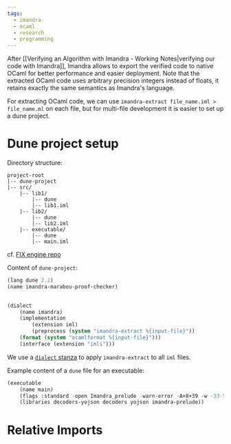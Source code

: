 ```yaml
---
tags:
  - imandra
  - ocaml
  - research
  - programming
---
```


After [[Verifying an Algorithm with Imandra - Working Notes|verifying our code with Imandra]], Imandra allows to export the verified code to native OCaml for better performance and easier deployment. Note that the extracted OCaml code uses arbitrary precision integers instead of floats, it retains exactly the same semantics as Imandra's language.

For extracting OCaml code, we can use `imandra-extract file_name.iml > file_name.ml` on each file, but for multi-file development it is easier to set up a dune project.

# Dune project setup
Directory structure:
```
project-root
|-- dune-project
|-- src/
	|-- lib1/
		|-- dune
		|-- lib1.iml
	|-- lib2/
		|-- dune
		|-- lib2.iml
	|-- executable/
		|-- dune
		|-- main.iml
```

cf. [FIX engine repo](https://github.com/imandra-ai/fix-engine/)

Content of `dune-project`:

```lisp
(lang dune 2.2)
(name imandra-marabou-proof-checker)

  
(dialect
	(name imandra)
	(implementation
		(extension iml)
		(preprocess (system "imandra-extract %{input-file}"))
	(format (system "ocamlformat %{input-file}")))
	(interface (extension "imli")))
```

We use a [`dialect` stanza](https://dune.readthedocs.io/en/stable/dune-files.html#dialect) to apply `imandra-extract` to all `iml` files.

Example content of a `dune` file for an executable:

```lisp
(executable
	(name main)
	(flags :standard -open Imandra_prelude -warn-error -A+8+39 -w -33-58)
	(libraries decoders-yojson decoders yojson imandra-prelude))
```


# Relative Imports
